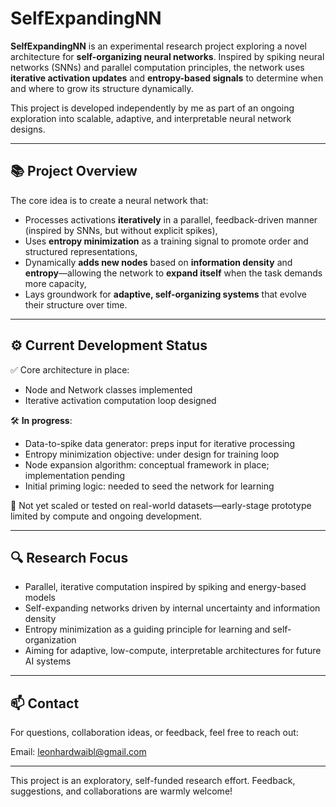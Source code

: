 # SelfExpandingNN

**SelfExpandingNN** is an experimental research project exploring a novel architecture for **self-organizing neural networks**. Inspired by spiking neural networks (SNNs) and parallel computation principles, the network uses **iterative activation updates** and **entropy-based signals** to determine when and where to grow its structure dynamically.

This project is developed independently by me as part of an ongoing exploration into scalable, adaptive, and interpretable neural network designs.

---

## 📚 Project Overview

The core idea is to create a neural network that:
- Processes activations **iteratively** in a parallel, feedback-driven manner (inspired by SNNs, but without explicit spikes),
- Uses **entropy minimization** as a training signal to promote order and structured representations,
- Dynamically **adds new nodes** based on **information density** and **entropy**—allowing the network to **expand itself** when the task demands more capacity,
- Lays groundwork for **adaptive, self-organizing systems** that evolve their structure over time.

---

## ⚙️ Current Development Status

✅ Core architecture in place:  
- Node and Network classes implemented  
- Iterative activation computation loop designed

🛠️ **In progress**:
- Data-to-spike data generator: preps input for iterative processing  
- Entropy minimization objective: under design for training loop  
- Node expansion algorithm: conceptual framework in place; implementation pending  
- Initial priming logic: needed to seed the network for learning

🚧 Not yet scaled or tested on real-world datasets—early-stage prototype limited by compute and ongoing development.

---

## 🔍 Research Focus

- Parallel, iterative computation inspired by spiking and energy-based models
- Self-expanding networks driven by internal uncertainty and information density
- Entropy minimization as a guiding principle for learning and self-organization
- Aiming for adaptive, low-compute, interpretable architectures for future AI systems

---

## 📫 Contact

For questions, collaboration ideas, or feedback, feel free to reach out:

Email: [leonhardwaibl@gmail.com](mailto:leonhardwaibl@gmail.com)  

---

This project is an exploratory, self-funded research effort. Feedback, suggestions, and collaborations are warmly welcome!
